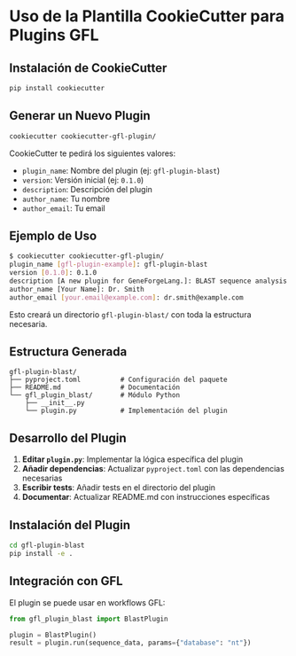 # Uso de la Plantilla CookieCutter para Plugins GFL

## Instalación de CookieCutter

```bash
pip install cookiecutter
```

## Generar un Nuevo Plugin

```bash
cookiecutter cookiecutter-gfl-plugin/
```

CookieCutter te pedirá los siguientes valores:

- `plugin_name`: Nombre del plugin (ej: `gfl-plugin-blast`)
- `version`: Versión inicial (ej: `0.1.0`)
- `description`: Descripción del plugin
- `author_name`: Tu nombre
- `author_email`: Tu email

## Ejemplo de Uso

```bash
$ cookiecutter cookiecutter-gfl-plugin/
plugin_name [gfl-plugin-example]: gfl-plugin-blast
version [0.1.0]: 0.1.0
description [A new plugin for GeneForgeLang.]: BLAST sequence analysis plugin for GFL
author_name [Your Name]: Dr. Smith
author_email [your.email@example.com]: dr.smith@example.com
```

Esto creará un directorio `gfl-plugin-blast/` con toda la estructura necesaria.

## Estructura Generada

```
gfl-plugin-blast/
├── pyproject.toml          # Configuración del paquete
├── README.md               # Documentación
└── gfl_plugin_blast/       # Módulo Python
    ├── __init__.py
    └── plugin.py           # Implementación del plugin
```

## Desarrollo del Plugin

1. **Editar `plugin.py`**: Implementar la lógica específica del plugin
2. **Añadir dependencias**: Actualizar `pyproject.toml` con las dependencias necesarias
3. **Escribir tests**: Añadir tests en el directorio del plugin
4. **Documentar**: Actualizar README.md con instrucciones específicas

## Instalación del Plugin

```bash
cd gfl-plugin-blast
pip install -e .
```

## Integración con GFL

El plugin se puede usar en workflows GFL:

```python
from gfl_plugin_blast import BlastPlugin

plugin = BlastPlugin()
result = plugin.run(sequence_data, params={"database": "nt"})
```
